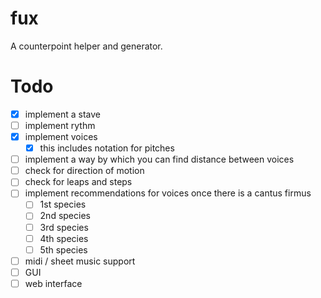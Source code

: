 # fux
 A counterpoint helper and generator.

 # Todo
 - [x] implement a stave
 - [ ] implement rythm
 - [x] implement voices
   - [x] this includes notation for pitches
 - [ ] implement a way by which you can find distance between voices
 - [ ] check for direction of motion
 - [ ] check for leaps and steps
 - [ ] implement recommendations for voices once there is a cantus firmus
   - [ ] 1st species
   - [ ] 2nd species
   - [ ] 3rd species
   - [ ] 4th species
   - [ ] 5th species
 - [ ] midi / sheet music support
 - [ ] GUI
 - [ ] web interface
